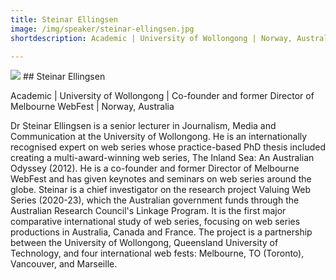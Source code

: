 ```yaml
---
title: Steinar Ellingsen
image: /img/speaker/steinar-ellingsen.jpg
shortdescription: Academic | University of Wollongong | Norway, Australia

---
```

<img src="/img/speaker/steinar-ellingsen.jpg">
## Steinar Ellingsen

Academic | University of Wollongong | Co-founder and former Director of Melbourne WebFest | Norway, Australia


Dr Steinar Ellingsen is a senior lecturer in Journalism, Media and Communication at the University of Wollongong. He is an internationally recognised expert on web series whose practice-based PhD thesis included creating a multi-award-winning web series, The Inland Sea: An Australian Odyssey (2012). He is a co-founder and former Director of Melbourne WebFest and has given keynotes and seminars on web series around the globe. Steinar is a chief investigator on the research project Valuing Web Series (2020-23), which the Australian government funds through the Australian Research Council's Linkage Program. It is the first major comparative international study of web series, focusing on web series productions in Australia, Canada and France. The project is a partnership between the University of Wollongong, Queensland University of Technology, and four international web fests: Melbourne, TO (Toronto), Vancouver, and Marseille.

